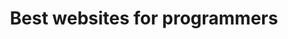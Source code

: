 ---
createdAt: 2021-09-24T02:28:00.000Z
title: Best websites for programmers
link: https://github.com/sdmg15/Best-websites-a-programmer-should-visit
thumbnail: https://github.githubassets.com/pinned-octocat.svg
snippet: Some useful websites for programmers
tags: ["awesome-list"]
---